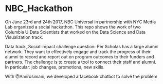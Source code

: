 # NBC_Hackathon

On June 23rd and 24th 2017, NBC Universal in partnership with NYC Media Lab organized a social hackathon.
This repo shows the work of two Columbia U Data Scientists that worked on the Data Science and Data Visualization track.

Data track, Social impact challenge question:
Per Scholas has a large alumni network. They want to effectively engage and track the progress of their alumni
to record and report out on program outcomes to their funders and partners. 
The challenge is to create a tool to connect their staff and alumni. In particular: job changes, promotions, new skills.

With @Amirosimani, we developed a facebook chatbot to solve the problem
